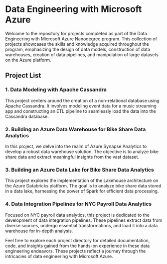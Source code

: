 # Data Engineering with Microsoft Azure 

Welcome to the repository for projects completed as part of the Data Engineering with Microsoft Azure Nanodegree program. This collection of projects showcases the skills and knowledge acquired throughout the program, emphasizing the design of data models, construction of data warehouses, creation of data pipelines, and manipulation of large datasets on the Azure platform.

## Project List

### 1. Data Modeling with Apache Cassandra
This project centers around the creation of a non-relational database using Apache Cassandra. It involves modeling event data for a music streaming app and constructing an ETL pipeline to seamlessly load the data into the Cassandra database.

### 2. Building an Azure Data Warehouse for Bike Share Data Analytics
In this project, we delve into the realm of Azure Synapse Analytics to develop a robust data warehouse solution. The objective is to analyze bike share data and extract meaningful insights from the vast dataset.

### 3. Building an Azure Data Lake for Bike Share Data Analytics
This project explores the implementation of the Lakehouse architecture on the Azure Databricks platform. The goal is to analyze bike share data stored in a data lake, harnessing the power of Spark for efficient data processing.

### 4. Data Integration Pipelines for NYC Payroll Data Analytics
Focused on NYC payroll data analytics, this project is dedicated to the development of data integration pipelines. These pipelines extract data from diverse sources, undergo essential transformations, and load it into a data warehouse for in-depth analysis.

Feel free to explore each project directory for detailed documentation, code, and insights gained from the hands-on experience in these data engineering endeavors. These projects reflect a journey through the intricacies of data engineering with Microsoft Azure.

